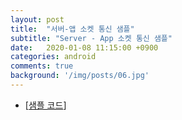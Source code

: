 ```yaml
---
layout: post
title:  "서버-앱 소켓 통신 샘플"
subtitle: "Server - App 소켓 통신 샘플"
date:   2020-01-08 11:15:00 +0900
categories: android
comments: true
background: '/img/posts/06.jpg'
---
```


- [[샘플 코드](https://github.com/msshin-pnc/SocketSample)]